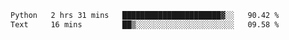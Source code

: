 <!--START_SECTION:waka-->

```txt
Python   2 hrs 31 mins   ██████████████████████▓░░   90.42 %
Text     16 mins         ██▒░░░░░░░░░░░░░░░░░░░░░░   09.58 %
```

<!--END_SECTION:waka-->
